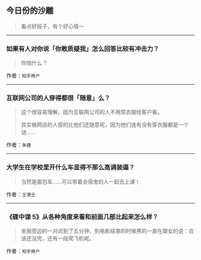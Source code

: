 ## 今日份的沙雕

> 看点好段子，有个好心情～


 
---

### 如果有人对你说「你敢质疑我」怎么回答比较有冲击力？

> 你怕什么？


作者：`知乎用户`

---

### 互联网公司的人穿得都很「随意」么？

> 这个很容易理解，因为互联网公司的人不用穿衣服给客户看。
> 
> 其实做网店的人穿的比他们还随意呢，因为他们连有没有穿衣服都是一个谜……


作者：`朱捷`

---

### 大学生在学校里开什么车显得不那么高调装逼？

> 当然是面包车……可以带着全宿舍的人一起去上课！


作者：`王潇仝`

---

### 《碟中谍 5》从各种角度来看和前面几部比起来怎么样？

> 坐我旁边的一对迟到了五分钟，到电影结束的时候男的一直在跟女的说：应该还没完，还有一段爬飞机呢。


作者：`知乎用户`